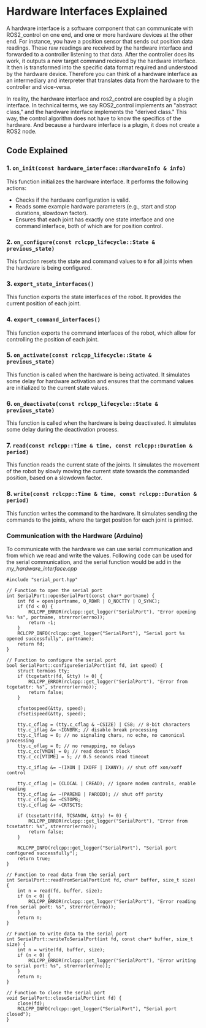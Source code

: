 # Hardware Interfaces Explained

A hardware interface is a software component that can communicate with ROS2_control on one end, and one or more hardware devices at the other end.
For instance, you have a position sensor that sends out position data readings. These raw readings are received by the hardware interface and forwarded to a controller listening to that data. After the controller does its work, it outputs a new target command recieved by the hardware interface. It then is transformed into the specific data format required and understood by the hardware device. Therefore you can think of a hardware interface as an intermediary and interpreter that translates data from the hardware to the controller and vice-versa.

In reality, the hardware interface and ros2_control are coupled by a plugin interface. In technical terms, we say ROS2_control implements an "abstract class," and the hardware interface implements the "derived class." This way, the control algorithm does not have to know the specifics of the hardware. And because a hardware interface is a plugin, it does not create a ROS2 node.

## Code Explained 

### 1. `on_init(const hardware_interface::HardwareInfo & info)`
This function initializes the hardware interface. It performs the following actions:
- Checks if the hardware configuration is valid.
- Reads some example hardware parameters (e.g., start and stop durations, slowdown factor).
- Ensures that each joint has exactly one state interface and one command interface, both of which are for position control.

### 2. `on_configure(const rclcpp_lifecycle::State & previous_state)`
This function resets the state and command values to `0` for all joints when the hardware is being configured.

### 3. `export_state_interfaces()`
This function exports the state interfaces of the robot. It provides the current position of each joint.

### 4. `export_command_interfaces()`
This function exports the command interfaces of the robot, which allow for controlling the position of each joint.

### 5. `on_activate(const rclcpp_lifecycle::State & previous_state)`
This function is called when the hardware is being activated. It simulates some delay for hardware activation and ensures that the command values are initialized to the current state values.

### 6. `on_deactivate(const rclcpp_lifecycle::State & previous_state)`
This function is called when the hardware is being deactivated. It simulates some delay during the deactivation process.

### 7. `read(const rclcpp::Time & time, const rclcpp::Duration & period)`
This function reads the current state of the joints. It simulates the movement of the robot by slowly moving the current state towards the commanded position, based on a slowdown factor.

### 8. `write(const rclcpp::Time & time, const rclcpp::Duration & period)`
This function writes the command to the hardware. It simulates sending the commands to the joints, where the target position for each joint is printed.

### Communication with the Hardware (Arduino)
To communicate with the hardware we can use serial communication and from which we read and write the values. Following code can be used for the serial communication, and the serial function would be add in the *my_hardware_interface.cpp*

```
#include "serial_port.hpp"

// Function to open the serial port
int SerialPort::openSerialPort(const char* portname) {
    int fd = open(portname, O_RDWR | O_NOCTTY | O_SYNC);
    if (fd < 0) {
        RCLCPP_ERROR(rclcpp::get_logger("SerialPort"), "Error opening %s: %s", portname, strerror(errno));
        return -1;
    }
    RCLCPP_INFO(rclcpp::get_logger("SerialPort"), "Serial port %s opened successfully", portname);
    return fd;
}

// Function to configure the serial port
bool SerialPort::configureSerialPort(int fd, int speed) {
    struct termios tty;
    if (tcgetattr(fd, &tty) != 0) {
        RCLCPP_ERROR(rclcpp::get_logger("SerialPort"), "Error from tcgetattr: %s", strerror(errno));
        return false;
    }

    cfsetospeed(&tty, speed);
    cfsetispeed(&tty, speed);

    tty.c_cflag = (tty.c_cflag & ~CSIZE) | CS8; // 8-bit characters
    tty.c_iflag &= ~IGNBRK; // disable break processing
    tty.c_lflag = 0; // no signaling chars, no echo, no canonical processing
    tty.c_oflag = 0; // no remapping, no delays
    tty.c_cc[VMIN] = 0; // read doesn't block
    tty.c_cc[VTIME] = 5; // 0.5 seconds read timeout

    tty.c_iflag &= ~(IXON | IXOFF | IXANY); // shut off xon/xoff control

    tty.c_cflag |= (CLOCAL | CREAD); // ignore modem controls, enable reading
    tty.c_cflag &= ~(PARENB | PARODD); // shut off parity
    tty.c_cflag &= ~CSTOPB;
    tty.c_cflag &= ~CRTSCTS;

    if (tcsetattr(fd, TCSANOW, &tty) != 0) {
        RCLCPP_ERROR(rclcpp::get_logger("SerialPort"), "Error from tcsetattr: %s", strerror(errno));
        return false;
    }

    RCLCPP_INFO(rclcpp::get_logger("SerialPort"), "Serial port configured successfully");
    return true;
}

// Function to read data from the serial port
int SerialPort::readFromSerialPort(int fd, char* buffer, size_t size) {
    int n = read(fd, buffer, size);
    if (n < 0) {
        RCLCPP_ERROR(rclcpp::get_logger("SerialPort"), "Error reading from serial port: %s", strerror(errno));
    }
    return n;
}

// Function to write data to the serial port
int SerialPort::writeToSerialPort(int fd, const char* buffer, size_t size) {
    int n = write(fd, buffer, size);
    if (n < 0) {
        RCLCPP_ERROR(rclcpp::get_logger("SerialPort"), "Error writing to serial port: %s", strerror(errno));
    }
    return n;
}

// Function to close the serial port
void SerialPort::closeSerialPort(int fd) {
    close(fd);
    RCLCPP_INFO(rclcpp::get_logger("SerialPort"), "Serial port closed");
}
```



